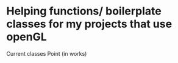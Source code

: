 # Helping functions/ boilerplate classes for my projects that use openGL

Current classes
    Point (in works)